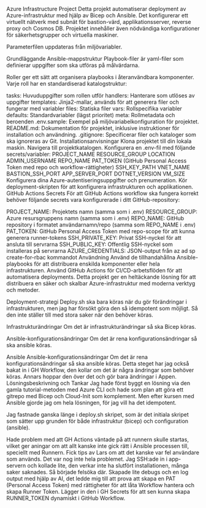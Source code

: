 Azure Infrastructure Project
Detta projekt automatiserar deployment av Azure-infrastruktur med hjälp av Bicep och Ansible. Det konfigurerar ett virtuellt nätverk med subnät för bastion-värd, applikationsserver, reverse proxy och Cosmos DB. Projektet innehåller även nödvändiga konfigurationer för säkerhetsgrupper och virtuella maskiner.

Parameterfilen uppdateras från miljövariabler.

Grundläggande Ansible-mappstruktur
Playbook-filer är yaml-filer som definierar uppgifter som ska utföras på målvärdarna.

Roller ger ett sätt att organisera playbooks i återanvändbara komponenter. Varje roll har en standardiserad katalogstruktur:

tasks: Huvuduppgifter som rollen utför
handlers: Hanterare som utlöses av uppgifter
templates: Jinja2-mallar, används för att generera filer och fungerar med variabler
files: Statiska filer
vars: Rollspecifika variabler
defaults: Standardvariabler (lägst prioritet)
meta: Rollmetadata och beroenden
.env.sample: Exempel på miljövariabelkonfiguration för projektet.
README.md: Dokumentation för projektet, inklusive instruktioner för installation och användning.
.gitignore: Specificerar filer och kataloger som ska ignoreras av Git.
Installationsanvisningar
Klona projektet till din lokala maskin.
Navigera till projektkatalogen.
Konfigurera en .env-fil med följande secrets/variabler:
PROJECT_NAME
RESOURCE_GROUP
LOCATION
ADMIN_USERNAME
REPO_NAME
PAT_TOKEN (GitHub Personal Access Token med repo och workflow-rättigheter)
SSH_KEY_PATH
VNET_NAME
BASTION_SSH_PORT
APP_SERVER_PORT
DOTNET_VERSION
VM_SIZE
Konfigurera dina Azure-autentiseringsuppgifter och prenumeration.
Kör deployment-skripten för att konfigurera infrastrukturen och applikationen.
GitHub Actions Secrets
För att GitHub Actions workflow ska fungera korrekt behöver följande secrets vara konfigurerade i ditt GitHub-repository:

PROJECT_NAME: Projektets namn (samma som i .env)
RESOURCE_GROUP: Azure resursgruppens namn (samma som i .env)
REPO_NAME: GitHub repository i formatet användarnamn/repo (samma som REPO_NAME i .env)
PAT_TOKEN: GitHub Personal Access Token med repo-scope för att kunna generera runner-tokens
SSH_PRIVATE_KEY: Privat SSH-nyckel för att ansluta till servrarna
SSH_PUBLIC_KEY: Offentlig SSH-nyckel som installeras på servrarna
AZURE_CREDENTIALS: JSON-output från az ad sp create-for-rbac kommandot
Användning
Använd de tillhandahållna Ansible-playbooks för att distribuera enskilda komponenter eller hela infrastrukturen.
Använd GitHub Actions för CI/CD-arbetsflöden för att automatisera deployments.
Detta projekt ger en heltäckande lösning för att distribuera en säker och skalbar Azure-infrastruktur med moderna verktyg och metoder.

Deployment-strategi
Deploy.sh ska bara köras när du gör förändringar i infrastrukturen, men jag har försökt göra den så idempotent som möjligt. Så den inte ställer till med stora saker när den behöver köras.

Infrastrukturändringar
Om det är infrastrukturändringar så ska Bicep köras.

Ansible-konfigurationsändringar
Om det är rena konfigurationsändringar så ska ansible köras.

Ansible
Ansible-konfigurationsändringar
Om det är rena konfigurationsändringar så ska ansible köras. Detta steget har jag också bakat in i GH Workflow, den kollar om det är några ändringar som behöver köras. Annars hoppar den över det och gör bara ändringar i Appen.
Lösningsbeskrivning och Tankar
Jag hade först byggt en lösning via den gamla tutorial-metoden med Azure CLI och hade som plan att göra ett gitrepo med Bicep och Cloud-Init som komplement. Men efter kursen med Ansible gjorde jag om hela lösningen, för jag vill ha det idempotent.

Jag fastnade ganska länge i deploy.sh skripet, som är det initiala skripet som sätter upp grunden för både infrastruktur (bicep) och configuration (ansible).

Hade problem med att GH Actions väntade på att runnern skulle startas, vilket ger aningar om att allt kanske inte gick rätt i Ansible processen till, speciellt med Runnern. Fick tips av Lars om att det kanske var fel användare som används. Det var nog inte hela problemet. Jag SSH:ade in i app-servern och kollade lite, den verkar inte ha slutfört installationen, många saker saknades. Så började felsöka där. Skapade lite debugs och en log output med hjälp av AI, det ledde mig till att prova att skapa en PAT (Personal Access Token) med rättigheter för att låta Workflow hantera och skapa Runner Token. Lägger in den i GH Secrets för att sen kunna skapa RUNNER_TOKEN dynamiskt i GitHub Workflow.